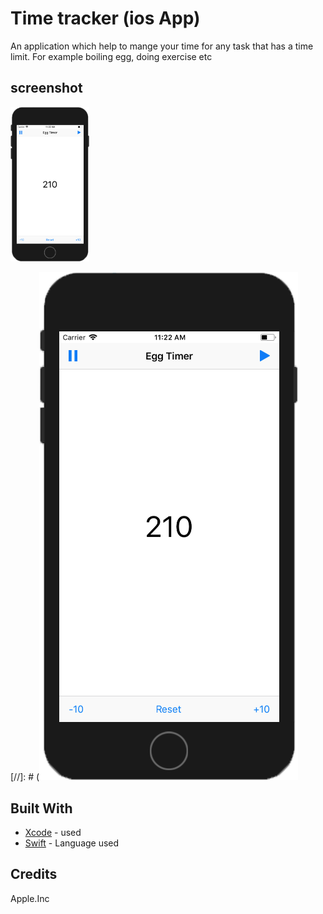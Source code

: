 # Time tracker (ios App)
An application which help to mange your time for any task that has a time limit. For example boiling egg, doing exercise etc 

## screenshot
<img src="https://raw.githubusercontent.com/SyedKhawarAli/Time-tracker-ios-App/master/Screen%20Shot%202018-05-04%20at%2011.22.10%20AM%20copy.png" width="25%" height="25%" alt="Start timer page">

[//]: # (![Main page](https://raw.githubusercontent.com/SyedKhawarAli/Time-tracker-ios-App/master/Screen%20Shot%202018-05-04%20at%2011.22.10%20AM%20copy.png "Timer start Page" )

## Built With

* [Xcode](https://developer.apple.com/xcode/) - used 
* [Swift](https://swift.org/) - Language used

## Credits
Apple.Inc 
